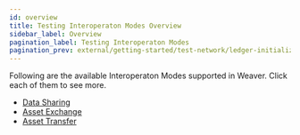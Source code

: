 ```yaml
---
id: overview
title: Testing Interoperaton Modes Overview
sidebar_label: Overview
pagination_label: Testing Interoperaton Modes
pagination_prev: external/getting-started/test-network/ledger-initialization
---
```


<!--
 Copyright IBM Corp. All Rights Reserved.

 SPDX-License-Identifier: CC-BY-4.0
 -->

Following are the available Interoperaton Modes supported in Weaver. Click each of them to see more.

* [Data Sharing](./data-sharing.md)
* [Asset Exchange](./asset-exchange.md)
* [Asset Transfer](./asset-transfer.md)